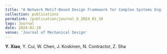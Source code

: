 ```yaml
---
title: "A Network Motif-Based Design Framework for Complex Systems Engineering Considering Local Dependencies [*In Preparation*]"
collection: publications
permalink: /publication/journal_6_2024_01_10
tags: Journal
date: 2024-01-10
venue: 'Journal of Mechanical Design'
---
```

**Y. Xiao**, Y. Cui, W. Chen, J. Koskinen, N. Contractor, Z. Sha
